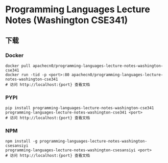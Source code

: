 # Programming Languages Lecture Notes (Washington CSE341)

## 下载

### Docker

```
docker pull apachecn0/programming-languages-lecture-notes-washington-cse341
docker run -tid -p <port>:80 apachecn0/programming-languages-lecture-notes-washington-cse341
# 访问 http://localhost:{port} 查看文档
```

### PYPI

```
pip install programming-languages-lecture-notes-washington-cse341
programming-languages-lecture-notes-washington-cse341 <port>
# 访问 http://localhost:{port} 查看文档
```

### NPM

```
npm install -g programming-languages-lecture-notes-washington-csesansiyi
programming-languages-lecture-notes-washington-csesansiyi <port>
# 访问 http://localhost:{port} 查看文档
```